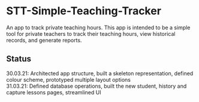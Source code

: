 # STT-Simple-Teaching-Tracker

An app to track private teaching hours. This app is intended to be a simple tool for private teachers to track their teaching hours, view historical records, and generate reports. 

## Status
30.03.21: Architected app structure, built a skeleton representation, defined colour scheme, prototyped multiple layout options  
31.03.21: Defined database operations, built the new student, history and capture lessons pages, streamlined UI 
